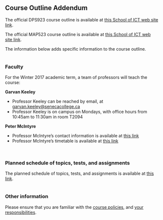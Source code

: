 ## Course Outline Addendum  

The official DPS923 course outline is available at <a href="https://ict.senecacollege.ca/course/dps923" target="_blank">this School of ICT web site link</a>.

The official MAP523 course outline is available at <a href="https://ict.senecacollege.ca/course/map523" target="_blank">this School of ICT web site link</a>.

The information below adds specific information to the course outline.  
<br>

### Faculty
For the Winter 2017 academic term, a team of professors will teach the course:  

**Garvan Keeley**
- Professor Keeley can be reached by email, at garvan.keeley@senecacollege.ca  
- Professor Keeley is on campus on Mondays, with office hours from 10:45am to 11:30am in room T2094  

**Peter McIntyre**
- Professor McIntyre’s contact information is available at <a href="http://petermcintyre.com/welcome/contact/" target="_blank">this link</a>  
- Professor McIntyre’s timetable is available at <a href="http://petermcintyre.com/welcome/timetable/" target="_blank">this link</a>  
<br>

### Planned schedule of topics, tests, and assignments  
The planned schedule of topics, tests, and assignments is available at <a title="DPS913 Weekly Schedule" href="http://petermcintyre.com/dps923/weekly-schedule/"  target="_blank">this link</a>.  
<br>

### Other information
Please ensure that you are familiar with the <a title="Course policies" href="http://petermcintyre.com/welcome/course-policies/">course policies</a>, and <a title="Your responsibilities" href="http://petermcintyre.com/welcome/your-responsibilities/">your responsibilities</a>.  
